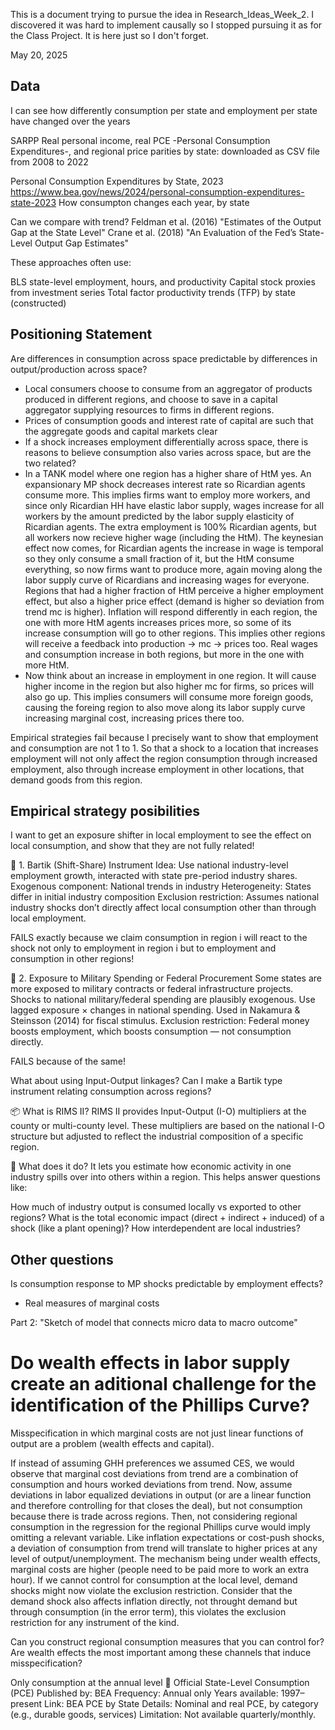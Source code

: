 This is a document trying to pursue the idea in Research_Ideas_Week_2. I discovered it was hard to implement causally so I stopped pursuing it as for the Class Project. It is here just so I don't forget.

May 20, 2025

## Data
I can see how differently consumption per state and employment per state have changed over the years

SARPP Real personal income, real PCE -Personal Consumption Expenditures-, and regional price parities by state: downloaded as CSV file from 2008 to 2022

Personal Consumption Expenditures by State, 2023 https://www.bea.gov/news/2024/personal-consumption-expenditures-state-2023
How consumpton changes each year, by state

Can we compare with trend?
Feldman et al. (2016) "Estimates of the Output Gap at the State Level"
Crane et al. (2018) "An Evaluation of the Fed’s State-Level Output Gap Estimates"

These approaches often use:

BLS state-level employment, hours, and productivity
Capital stock proxies from investment series
Total factor productivity trends (TFP) by state (constructed)


## Positioning Statement
Are differences in consumption across space predictable by differences in output/production across space?
- Local consumers choose to consume from an aggregator of products produced in different regions, and choose to save in a capital aggregator supplying resources to firms in different regions. 
- Prices of consumption goods and interest rate of capital are such that the aggregate goods and capital markets clear
- If a shock increases employment differentially across space, there is reasons to believe consumption also varies across space, but are the two related?
- In a TANK model where one region has a higher share of HtM yes. An expansionary MP shock decreases interest rate so Ricardian agents consume more. This implies firms want to employ more workers, and since only Ricardian HH have elastic labor supply, wages increase for all workers by the amount predicted by the labor supply elasticity of Ricardian agents. The extra employment is 100% Ricardian agents, but all workers now recieve higher wage (including the HtM). The keynesian effect now comes, for Ricardian agents the increase in wage is temporal so they only consume a small fraction of it, but the HtM consume everything, so now firms want to produce more, again moving along the labor supply curve of Ricardians and increasing wages for everyone. Regions that had a higher fraction of HtM perceive a higher employment effect, but also a higher price effect (demand is higher so deviation from trend mc is higher). Inflation will respond differently in each region, the one with more HtM agents increases prices more, so some of its increase consumption will go to other regions. This implies other regions will receive a feedback into production -> mc -> prices too. Real wages and consumption increase in both regions, but more in the one with more HtM.
- Now think about an increase in employment in one region. It will cause higher income in the region but also higher mc for firms, so prices will also go up. This implies consumers will consume more foreign goods, causing the foreing region to also move along its labor supply curve increasing marginal cost, increasing prices there too.

Empirical strategies fail because I precisely want to show that employment and consumption are not 1 to 1. So that a shock to a location that increases employment will not only affect the region consumption through increased employment, also through increase employment in other locations, that demand goods from this region.

## Empirical strategy posibilities 
I want to get an exposure shifter in local employment to see the effect on local consumption, and show that they are not fully related!

🔹 1. Bartik (Shift-Share) Instrument
Idea: Use national industry-level employment growth, interacted with state pre-period industry shares.
Exogenous component: National trends in industry 
Heterogeneity: States differ in initial industry composition
Exclusion restriction: Assumes national industry shocks don’t directly affect local consumption other than through local employment.

FAILS exactly because we claim consumption in region i will react to the shock not only to employment in region i but to employment and consumption in other regions!


🔹 2. Exposure to Military Spending or Federal Procurement
Some states are more exposed to military contracts or federal infrastructure projects.
Shocks to national military/federal spending are plausibly exogenous.
Use lagged exposure × changes in national spending.
Used in Nakamura & Steinsson (2014) for fiscal stimulus.
Exclusion restriction: Federal money boosts employment, which boosts consumption — not consumption directly.

FAILS because of the same!

What about using Input-Output linkages? Can I make a Bartik type instrument relating consumption across regions?

📦 What is RIMS II?
RIMS II provides Input-Output (I-O) multipliers at the county or multi-county level. These multipliers are based on the national I-O structure but adjusted to reflect the industrial composition of a specific region.

🔧 What does it do?
It lets you estimate how economic activity in one industry spills over into others within a region. This helps answer questions like:

How much of industry output is consumed locally vs exported to other regions?
What is the total economic impact (direct + indirect + induced) of a shock (like a plant opening)?
How interdependent are local industries?



## Other questions

Is consumption response to MP shocks predictable by employment effects? 
- Real measures of marginal costs

Part 2: "Sketch of model that connects micro data to macro outcome"

# Do wealth effects in labor supply create an aditional challenge for the identification of the Phillips Curve? 
Misspecification in which marginal costs are not just linear functions of output are a problem (wealth effects and capital). 

If instead of assuming GHH preferences we assumed CES, we would observe that marginal cost deviations from trend are a combination of consumption and hours worked deviations from trend. 
Now, assume deviations in labor equalized deviations in output (or are a linear function and therefore controlling for that closes the deal), but not consumption because there is trade across regions. 
Then, not considering regional consumption in the regression for the regional Phillips curve would imply omitting a relevant variable. Like inflation expectations or cost-push shocks, a deviation of consumption from trend will translate to higher prices at any level of output/unemployment. The mechanism being under wealth effects, marginal costs are higher (people need to be paid more to work an extra hour). 
If we cannot control for consumption at the local level, demand shocks might now violate the exclusion restriction. Consider that the demand shock also affects inflation directly, not throught demand but through consumption (in the error term), this violates the exclusion restriction for any instrument of the kind. 

Can you construct regional consumption measures that you can control for? Are wealth effects the most important among these channels that induce misspecification?

Only consumption at the annual level 
🔴 Official State-Level Consumption (PCE)
Published by: BEA
Frequency: Annual only
Years available: 1997–present
Link: BEA PCE by State
Details: Nominal and real PCE, by category (e.g., durable goods, services)
Limitation: Not available quarterly/monthly.


